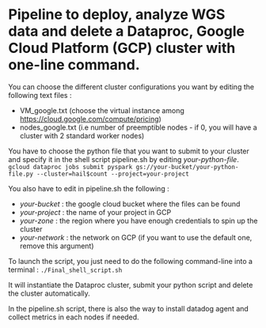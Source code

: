 # Pipeline to deploy, analyze WGS data and delete a Dataproc, Google Cloud Platform (GCP) cluster with one-line command. 

You can choose the different cluster configurations you want by editing the following text files :

- VM_google.txt (choose the virtual instance among https://cloud.google.com/compute/pricing) 
- nodes_google.txt (i.e number of preemptible nodes - if 0, you will have a cluster with 2 standard worker nodes)  

You have to choose the python file that you want to submit to your cluster and specify it in the shell script pipeline.sh by editing *your-python-file*. 
``` gcloud dataproc jobs submit pyspark gs://your-bucket/your-python-file.py --cluster=hail$count --project=your-project ```

You also have to edit in pipeline.sh the following :
- *your-bucket* : the google cloud bucket where the files can be found 
- *your-project* : the name of your project in GCP 
- *your-zone* : the region where you have enough credentials to spin up the cluster 
- *your-network* : the network on GCP (if you want to use the default one, remove this argument)

To launch the script, you just need to do the following command-line into a terminal : 
```./Final_shell_script.sh ```

It will instantiate the Dataproc cluster, submit your python script and delete the cluster automatically. 

In the pipeline.sh script, there is also the way to install datadog agent and collect metrics in each nodes if needed. 
